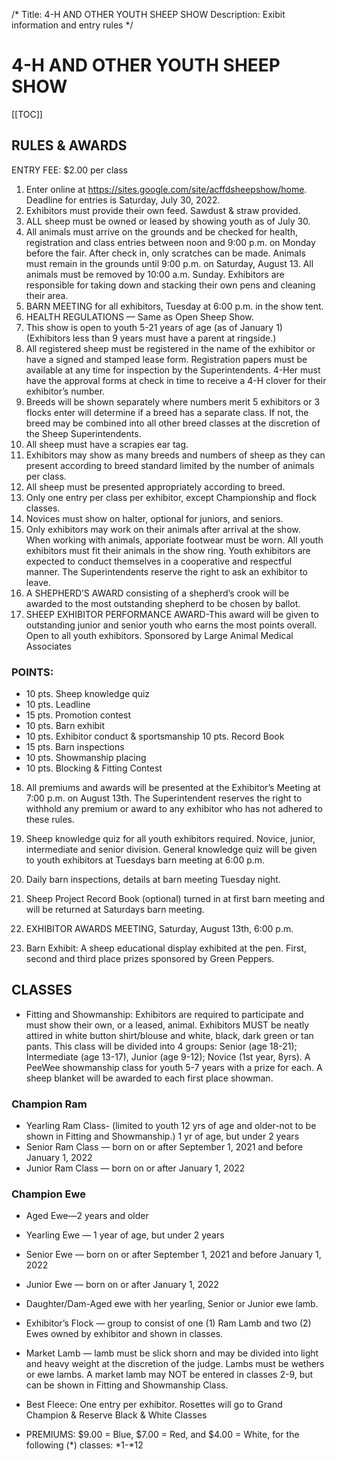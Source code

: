 /*
Title: 4-H AND OTHER YOUTH SHEEP SHOW
Description: Exibit information and entry rules
*/


# 4-H AND OTHER YOUTH SHEEP SHOW

[[TOC]]

## RULES & AWARDS
ENTRY FEE: $2.00 per class
1. Enter online at https://sites.google.com/site/acffdsheepshow/home. Deadline for entries is Saturday, July 30, 2022.
2. Exhibitors must provide their own feed. Sawdust & straw provided.
3. ALL sheep must be owned or leased by showing youth as of July 30.
4. All animals must arrive on the grounds and be checked for health, registration and class entries
between noon and 9:00 p.m. on Monday before the fair. After check in, only scratches
can be made. Animals must remain in the grounds until 9:00 p.m. on Saturday, August 13. All animals must be removed by 10:00 a.m. Sunday. Exhibitors are
responsible for taking down and stacking their own pens and cleaning their area.
5. BARN MEETING for all exhibitors, Tuesday at 6:00 p.m. in the show tent.
6. HEALTH REGULATIONS — Same as Open Sheep Show.
7. This show is open to youth 5-21 years of age (as of January 1)
(Exhibitors less than 9 years must have a parent at ringside.)
8. All registered sheep must be registered in the name of the exhibitor or have a signed and
stamped lease form. Registration papers must be available at any time for inspection by
the Superintendents. 4-Her must have the approval forms at check in time to receive a
4-H clover for their exhibitor’s number.
9. Breeds will be shown separately where numbers merit 5 exhibitors or 3 flocks enter will
determine if a breed has a separate class. If not, the breed may be combined into all
other breed classes at the discretion of the Sheep Superintendents.
10. All sheep must have a scrapies ear tag.
11. Exhibitors may show as many breeds and numbers of sheep as they can present according
to breed standard limited by the number of animals per class.
12. All sheep must be presented appropriately according to breed.
13. Only one entry per class per exhibitor, except Championship and flock classes.
14. Novices must show on halter, optional for juniors, and seniors.
15. Only exhibitors may work on their animals after arrival at the show. When working with
animals, apporiate footwear must be worn. All youth exhibitors must fit their animals
in the show ring. Youth exhibitors are expected to conduct themselves in a cooperative
and respectful manner. The Superintendents reserve the right to ask an exhibitor to
leave.
16. A SHEPHERD’S AWARD consisting of a shepherd’s crook will be awarded to the most
outstanding shepherd to be chosen by ballot.
17. SHEEP EXHIBITOR PERFORMANCE AWARD-This award will be given to outstanding junior
and senior youth who earns the most points overall. Open to all youth exhibitors.
Sponsored by Large Animal Medical Associates
### POINTS:
- 10 pts. Sheep knowledge quiz
- 10 pts. Leadline
- 15 pts. Promotion contest
- 10 pts. Barn exhibit
- 10 pts. Exhibitor conduct & sportsmanship 10 pts. Record Book
- 15 pts. Barn inspections
- 10 pts. Showmanship placing
- 10 pts. Blocking & Fitting Contest
18. All premiums and awards will be presented at the Exhibitor’s Meeting at 7:00 p.m. on
August 13th. The Superintendent reserves the right to withhold any premium or award
to any exhibitor who has not adhered to these rules.
19. Sheep knowledge quiz for all youth exhibitors required. Novice, junior, intermediate and
senior division. General knowledge quiz will be given to youth exhibitors at Tuesdays
barn meeting at 6:00 p.m.

20. Daily barn inspections, details at barn meeting Tuesday night.
21. Sheep Project Record Book (optional) turned in at first barn meeting and will be
returned at Saturdays barn meeting.
22. EXHIBITOR AWARDS MEETING, Saturday, August 13th, 6:00 p.m.
23. Barn Exhibit: A sheep educational display exhibited at the pen. First, second and third
place prizes sponsored by Green Peppers.

## CLASSES

- Fitting and Showmanship: Exhibitors are required to participate and must show their
own, or a leased, animal. Exhibitors MUST be neatly attired in white button shirt/blouse
and white, black, dark green or tan pants. This class will be divided into 4 groups: Senior
(age 18-21); Intermediate (age 13-17), Junior (age 9-12); Novice (1st year, 8yrs). A
PeeWee showmanship class for youth 5-7 years with a prize for each. A sheep blanket
will be awarded to each first place showman.

### Champion Ram

-  Yearling Ram Class- (limited to youth 12 yrs of age and older-not to be shown in Fitting
and Showmanship.) 1 yr of age, but under 2 years
-  Senior Ram Class — born on or after September 1, 2021 and before January 1, 2022
-  Junior Ram Class — born on or after January 1, 2022

### Champion Ewe

-  Aged Ewe—2 years and older
-  Yearling Ewe — 1 year of age, but under 2 years
-  Senior Ewe — born on or after September 1, 2021 and before January 1, 2022
-  Junior Ewe — born on or after January 1, 2022
-  Daughter/Dam-Aged ewe with her yearling, Senior or Junior ewe lamb.
-  Exhibitor’s Flock — group to consist of one (1) Ram Lamb and two (2) Ewes owned by
exhibitor and shown in classes.
-  Market Lamb — lamb must be slick shorn and may be divided into light and heavy weight
at the discretion of the judge. Lambs must be wethers or ewe lambs. A market lamb may
NOT be entered in classes 2-9, but can be shown in Fitting and Showmanship Class.
-  Best Fleece: One entry per exhibitor.
Rosettes will go to Grand Champion & Reserve Black & White Classes

-  PREMIUMS: $9.00 = Blue, $7.00 = Red, and $4.00 = White, for the following (*)
classes: *1-*12
